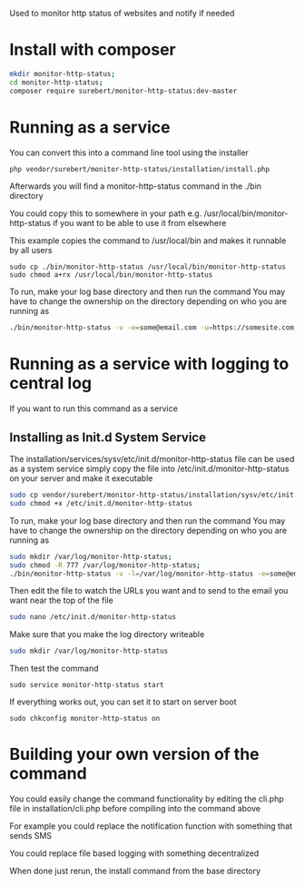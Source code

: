 Used to monitor http status of websites and notify if needed

# Install with composer
```bash
mkdir monitor-http-status;
cd monitor-http-status;
composer require surebert/monitor-http-status:dev-master
```

# Running as a service
You can convert this into a command line tool using the installer

```bash
php vendor/surebert/monitor-http-status/installation/install.php
```

Afterwards you will find a monitor-http-status command in the ./bin directory

You could copy this to somewhere in your path e.g. /usr/local/bin/monitor-http-status
 if you want to be able to use it from elsewhere

This example copies the command to /usr/local/bin and makes it runnable by all users

```
sudo cp ./bin/monitor-http-status /usr/local/bin/monitor-http-status
sudo chmod a+rx /usr/local/bin/monitor-http-status
```

To run, make your log base directory and then run the command
You may have to change the ownership on the directory depending on who you are running as

```bash
./bin/monitor-http-status -v -e=some@email.com -u=https://somesite.com,https://some-other.com
```

# Running as a service with logging to central log
If you want to run this command as a service 

## Installing as Init.d System Service
The installation/services/sysv/etc/init.d/monitor-http-status file can be used as a system service
simply copy the file into /etc/init.d/monitor-http-status on your server and make it executable

```bash
sudo cp vendor/surebert/monitor-http-status/installation/sysv/etc/init.d/monitor-http-status /etc/init.d/ ;
sudo chmod +x /etc/init.d/monitor-http-status
```
To run, make your log base directory and then run the command
You may have to change the ownership on the directory depending on who you are running as

```bash
sudo mkdir /var/log/monitor-http-status;
sudo chmod -R 777 /var/log/monitor-http-status;
./bin/monitor-http-status -v -l=/var/log/monitor-http-status -e=some@email.com -u=https://somesite.com,https://some-other.com
```

Then edit the file to watch the URLs you want and to send to the email you want near the top of the file
```bash
sudo nano /etc/init.d/monitor-http-status
```

Make sure that you make the log directory writeable
```bash
sudo mkdir /var/log/monitor-http-status
```

Then test the command 
```
sudo service monitor-http-status start
```

If everything works out, you can set it to start on server boot
```
sudo chkconfig monitor-http-status on
```

# Building your own version of the command

You could easily change the command functionality by editing the cli.php file
in installation/cli.php before compiling into the command above

For example you could replace the notification function with something that sends SMS

You could replace file based logging with something decentralized

When done just rerun, the install command from the base directory